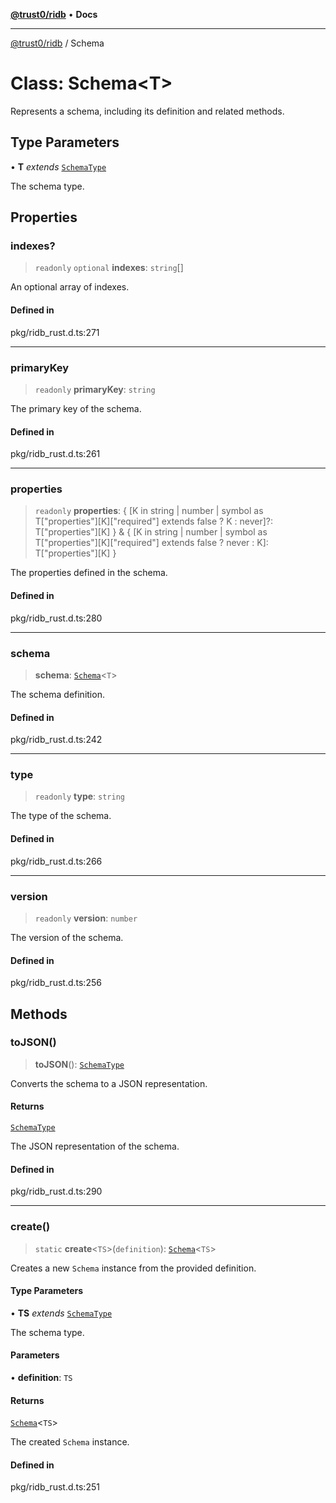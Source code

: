 [**@trust0/ridb**](../README.md) • **Docs**

***

[@trust0/ridb](../README.md) / Schema

# Class: Schema\<T\>

Represents a schema, including its definition and related methods.

## Type Parameters

• **T** *extends* [`SchemaType`](../type-aliases/SchemaType.md)

The schema type.

## Properties

### indexes?

> `readonly` `optional` **indexes**: `string`[]

An optional array of indexes.

#### Defined in

pkg/ridb\_rust.d.ts:271

***

### primaryKey

> `readonly` **primaryKey**: `string`

The primary key of the schema.

#### Defined in

pkg/ridb\_rust.d.ts:261

***

### properties

> `readonly` **properties**: \{ \[K in string \| number \| symbol as T\["properties"\]\[K\]\["required"\] extends false ? K : never\]?: T\["properties"\]\[K\] \} & \{ \[K in string \| number \| symbol as T\["properties"\]\[K\]\["required"\] extends false ? never : K\]: T\["properties"\]\[K\] \}

The properties defined in the schema.

#### Defined in

pkg/ridb\_rust.d.ts:280

***

### schema

> **schema**: [`Schema`](Schema.md)\<`T`\>

The schema definition.

#### Defined in

pkg/ridb\_rust.d.ts:242

***

### type

> `readonly` **type**: `string`

The type of the schema.

#### Defined in

pkg/ridb\_rust.d.ts:266

***

### version

> `readonly` **version**: `number`

The version of the schema.

#### Defined in

pkg/ridb\_rust.d.ts:256

## Methods

### toJSON()

> **toJSON**(): [`SchemaType`](../type-aliases/SchemaType.md)

Converts the schema to a JSON representation.

#### Returns

[`SchemaType`](../type-aliases/SchemaType.md)

The JSON representation of the schema.

#### Defined in

pkg/ridb\_rust.d.ts:290

***

### create()

> `static` **create**\<`TS`\>(`definition`): [`Schema`](Schema.md)\<`TS`\>

Creates a new `Schema` instance from the provided definition.

#### Type Parameters

• **TS** *extends* [`SchemaType`](../type-aliases/SchemaType.md)

The schema type.

#### Parameters

• **definition**: `TS`

#### Returns

[`Schema`](Schema.md)\<`TS`\>

The created `Schema` instance.

#### Defined in

pkg/ridb\_rust.d.ts:251
